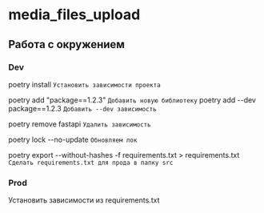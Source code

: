 # media_files_upload

## Работа с окружением

### Dev

poetry install  `Установить зависимости проекта`

poetry add "package==1.2.3"  `Добавить новую библиотеку`
poetry add --dev package==1.2.3  `Добавить --dev зависимость`

poetry remove fastapi  `Удалить зависимость`

poetry lock --no-update  `Обновляем лок`

poetry export --without-hashes -f requirements.txt > requirements.txt  `Сделать requirements.txt для прода в папку src`  <!-- # TODO Собрать файл в конце -->
<!-- poetry export --without-hashes --with dev -f requirements.txt > requirements-dev.txt  `Сделать requirements-dev.txt для разработки` -->

### Prod

Установить зависимости из requirements.txt
